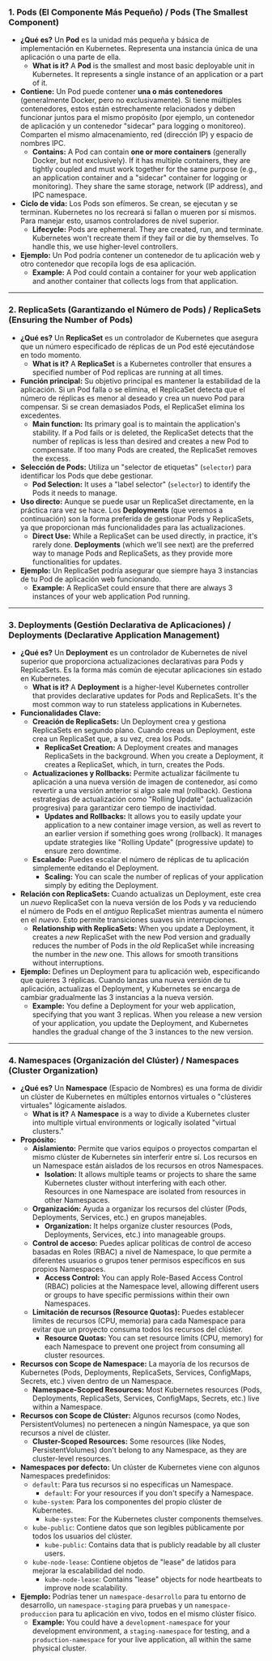 ### 1. Pods (El Componente Más Pequeño) / Pods (The Smallest Component)

* **¿Qué es?** Un **Pod** es la unidad más pequeña y básica de implementación en Kubernetes. Representa una instancia única de una aplicación o una parte de ella.
    * **What is it?** A **Pod** is the smallest and most basic deployable unit in Kubernetes. It represents a single instance of an application or a part of it.
* **Contiene:** Un Pod puede contener **una o más contenedores** (generalmente Docker, pero no exclusivamente). Si tiene múltiples contenedores, estos están estrechamente relacionados y deben funcionar juntos para el mismo propósito (por ejemplo, un contenedor de aplicación y un contenedor "sidecar" para logging o monitoreo). Comparten el mismo almacenamiento, red (dirección IP) y espacio de nombres IPC.
    * **Contains:** A Pod can contain **one or more containers** (generally Docker, but not exclusively). If it has multiple containers, they are tightly coupled and must work together for the same purpose (e.g., an application container and a "sidecar" container for logging or monitoring). They share the same storage, network (IP address), and IPC namespace.
* **Ciclo de vida:** Los Pods son efímeros. Se crean, se ejecutan y se terminan. Kubernetes no los recreará si fallan o mueren por sí mismos. Para manejar esto, usamos controladores de nivel superior.
    * **Lifecycle:** Pods are ephemeral. They are created, run, and terminate. Kubernetes won't recreate them if they fail or die by themselves. To handle this, we use higher-level controllers.
* **Ejemplo:** Un Pod podría contener un contenedor de tu aplicación web y otro contenedor que recopila logs de esa aplicación.
    * **Example:** A Pod could contain a container for your web application and another container that collects logs from that application.

---

### 2. ReplicaSets (Garantizando el Número de Pods) / ReplicaSets (Ensuring the Number of Pods)

* **¿Qué es?** Un **ReplicaSet** es un controlador de Kubernetes que asegura que un número especificado de réplicas de un Pod esté ejecutándose en todo momento.
    * **What is it?** A **ReplicaSet** is a Kubernetes controller that ensures a specified number of Pod replicas are running at all times.
* **Función principal:** Su objetivo principal es mantener la estabilidad de la aplicación. Si un Pod falla o se elimina, el ReplicaSet detecta que el número de réplicas es menor al deseado y crea un nuevo Pod para compensar. Si se crean demasiados Pods, el ReplicaSet elimina los excedentes.
    * **Main function:** Its primary goal is to maintain the application's stability. If a Pod fails or is deleted, the ReplicaSet detects that the number of replicas is less than desired and creates a new Pod to compensate. If too many Pods are created, the ReplicaSet removes the excess.
* **Selección de Pods:** Utiliza un "selector de etiquetas" (`selector`) para identificar los Pods que debe gestionar.
    * **Pod Selection:** It uses a "label selector" (`selector`) to identify the Pods it needs to manage.
* **Uso directo:** Aunque se puede usar un ReplicaSet directamente, en la práctica rara vez se hace. Los **Deployments** (que veremos a continuación) son la forma preferida de gestionar Pods y ReplicaSets, ya que proporcionan más funcionalidades para las actualizaciones.
    * **Direct Use:** While a ReplicaSet can be used directly, in practice, it's rarely done. **Deployments** (which we'll see next) are the preferred way to manage Pods and ReplicaSets, as they provide more functionalities for updates.
* **Ejemplo:** Un ReplicaSet podría asegurar que siempre haya 3 instancias de tu Pod de aplicación web funcionando.
    * **Example:** A ReplicaSet could ensure that there are always 3 instances of your web application Pod running.

---

### 3. Deployments (Gestión Declarativa de Aplicaciones) / Deployments (Declarative Application Management)

* **¿Qué es?** Un **Deployment** es un controlador de Kubernetes de nivel superior que proporciona actualizaciones declarativas para Pods y ReplicaSets. Es la forma más común de ejecutar aplicaciones sin estado en Kubernetes.
    * **What is it?** A **Deployment** is a higher-level Kubernetes controller that provides declarative updates for Pods and ReplicaSets. It's the most common way to run stateless applications in Kubernetes.
* **Funcionalidades Clave:**
    * **Creación de ReplicaSets:** Un Deployment crea y gestiona ReplicaSets en segundo plano. Cuando creas un Deployment, este crea un ReplicaSet que, a su vez, crea los Pods.
        * **ReplicaSet Creation:** A Deployment creates and manages ReplicaSets in the background. When you create a Deployment, it creates a ReplicaSet, which, in turn, creates the Pods.
    * **Actualizaciones y Rollbacks:** Permite actualizar fácilmente tu aplicación a una nueva versión de imagen de contenedor, así como revertir a una versión anterior si algo sale mal (rollback). Gestiona estrategias de actualización como "Rolling Update" (actualización progresiva) para garantizar cero tiempo de inactividad.
        * **Updates and Rollbacks:** It allows you to easily update your application to a new container image version, as well as revert to an earlier version if something goes wrong (rollback). It manages update strategies like "Rolling Update" (progressive update) to ensure zero downtime.
    * **Escalado:** Puedes escalar el número de réplicas de tu aplicación simplemente editando el Deployment.
        * **Scaling:** You can scale the number of replicas of your application simply by editing the Deployment.
* **Relación con ReplicaSets:** Cuando actualizas un Deployment, este crea un *nuevo* ReplicaSet con la nueva versión de los Pods y va reduciendo el número de Pods en el *antiguo* ReplicaSet mientras aumenta el número en el *nuevo*. Esto permite transiciones suaves sin interrupciones.
    * **Relationship with ReplicaSets:** When you update a Deployment, it creates a *new* ReplicaSet with the new Pod version and gradually reduces the number of Pods in the *old* ReplicaSet while increasing the number in the *new* one. This allows for smooth transitions without interruptions.
* **Ejemplo:** Defines un Deployment para tu aplicación web, especificando que quieres 3 réplicas. Cuando lanzas una nueva versión de tu aplicación, actualizas el Deployment, y Kubernetes se encarga de cambiar gradualmente las 3 instancias a la nueva versión.
    * **Example:** You define a Deployment for your web application, specifying that you want 3 replicas. When you release a new version of your application, you update the Deployment, and Kubernetes handles the gradual change of the 3 instances to the new version.

---

### 4. Namespaces (Organización del Clúster) / Namespaces (Cluster Organization)

* **¿Qué es?** Un **Namespace** (Espacio de Nombres) es una forma de dividir un clúster de Kubernetes en múltiples entornos virtuales o "clústeres virtuales" lógicamente aislados.
    * **What is it?** A **Namespace** is a way to divide a Kubernetes cluster into multiple virtual environments or logically isolated "virtual clusters."
* **Propósito:**
    * **Aislamiento:** Permite que varios equipos o proyectos compartan el mismo clúster de Kubernetes sin interferir entre sí. Los recursos en un Namespace están aislados de los recursos en otros Namespaces.
        * **Isolation:** It allows multiple teams or projects to share the same Kubernetes cluster without interfering with each other. Resources in one Namespace are isolated from resources in other Namespaces.
    * **Organización:** Ayuda a organizar los recursos del clúster (Pods, Deployments, Services, etc.) en grupos manejables.
        * **Organization:** It helps organize cluster resources (Pods, Deployments, Services, etc.) into manageable groups.
    * **Control de acceso:** Puedes aplicar políticas de control de acceso basadas en Roles (RBAC) a nivel de Namespace, lo que permite a diferentes usuarios o grupos tener permisos específicos en sus propios Namespaces.
        * **Access Control:** You can apply Role-Based Access Control (RBAC) policies at the Namespace level, allowing different users or groups to have specific permissions within their own Namespaces.
    * **Limitación de recursos (Resource Quotas):** Puedes establecer límites de recursos (CPU, memoria) para cada Namespace para evitar que un proyecto consuma todos los recursos del clúster.
        * **Resource Quotas:** You can set resource limits (CPU, memory) for each Namespace to prevent one project from consuming all cluster resources.
* **Recursos con Scope de Namespace:** La mayoría de los recursos de Kubernetes (Pods, Deployments, ReplicaSets, Services, ConfigMaps, Secrets, etc.) viven dentro de un Namespace.
    * **Namespace-Scoped Resources:** Most Kubernetes resources (Pods, Deployments, ReplicaSets, Services, ConfigMaps, Secrets, etc.) live within a Namespace.
* **Recursos con Scope de Clúster:** Algunos recursos (como Nodes, PersistentVolumes) no pertenecen a ningún Namespace, ya que son recursos a nivel de clúster.
    * **Cluster-Scoped Resources:** Some resources (like Nodes, PersistentVolumes) don't belong to any Namespace, as they are cluster-level resources.
* **Namespaces por defecto:** Un clúster de Kubernetes viene con algunos Namespaces predefinidos:
    * `default`: Para tus recursos si no especificas un Namespace.
        * `default`: For your resources if you don't specify a Namespace.
    * `kube-system`: Para los componentes del propio clúster de Kubernetes.
        * `kube-system`: For the Kubernetes cluster components themselves.
    * `kube-public`: Contiene datos que son legibles públicamente por todos los usuarios del clúster.
        * `kube-public`: Contains data that is publicly readable by all cluster users.
    * `kube-node-lease`: Contiene objetos de "lease" de latidos para mejorar la escalabilidad del nodo.
        * `kube-node-lease`: Contains "lease" objects for node heartbeats to improve node scalability.
* **Ejemplo:** Podrías tener un `namespace-desarrollo` para tu entorno de desarrollo, un `namespace-staging` para pruebas y un `namespace-produccion` para tu aplicación en vivo, todos en el mismo clúster físico.
    * **Example:** You could have a `development-namespace` for your development environment, a `staging-namespace` for testing, and a `production-namespace` for your live application, all within the same physical cluster.

